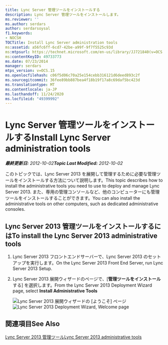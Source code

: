```yaml
---
title: Lync Server 管理ツールをインストールする
description: Lync Server 管理ツールをインストールします。
ms.reviewer: ''
ms.author: serdars
author: serdarsoysal
f1.keywords:
- NOCSH
TOCTitle: Install Lync Server administration tools
ms:assetid: a56fc6ff-6cd7-42be-a99f-9f7f5525c93d
ms:mtpsurl: https://technet.microsoft.com/en-us/library/JJ721840(v=OCS.15)
ms:contentKeyID: 49733773
ms.date: 07/23/2014
manager: serdars
mtps_version: v=OCS.15
ms.openlocfilehash: c06f5d06c70a25e154cebb316121d6deed893c2f
ms.sourcegitcommit: 36fee89bb887bea4f18b19f17a8c69daf5bc423d
ms.translationtype: MT
ms.contentlocale: ja-JP
ms.lasthandoff: 11/24/2020
ms.locfileid: "49399992"
---
```

# <a name="install-lync-server-administration-tools"></a><span data-ttu-id="9f887-103">Lync Server 管理ツールをインストールする</span><span class="sxs-lookup"><span data-stu-id="9f887-103">Install Lync Server administration tools</span></span>

<div data-xmlns="http://www.w3.org/1999/xhtml">

<div class="topic" data-xmlns="http://www.w3.org/1999/xhtml" data-msxsl="urn:schemas-microsoft-com:xslt" data-cs="https://msdn.microsoft.com/">

<div data-asp="https://msdn2.microsoft.com/asp">



</div>

<div id="mainSection">

<div id="mainBody"><span data-ttu-id="9f887-104">

<span> </span></span><span class="sxs-lookup"><span data-stu-id="9f887-104">

<span> </span></span></span>

<span data-ttu-id="9f887-105">_**最終更新日:** 2012-10-02_</span><span class="sxs-lookup"><span data-stu-id="9f887-105">_**Topic Last Modified:** 2012-10-02_</span></span>

<span data-ttu-id="9f887-106">このトピックでは、Lync Server 2013 を展開して管理するために必要な管理ツールをインストールする方法について説明します。</span><span class="sxs-lookup"><span data-stu-id="9f887-106">This topic describes how to install the administrative tools you need to use to deploy and manage Lync Server 2013.</span></span> <span data-ttu-id="9f887-107">また、専用の管理コンソールなど、他のコンピューターにも管理ツールをインストールすることができます。</span><span class="sxs-lookup"><span data-stu-id="9f887-107">You can also install the administrative tools on other computers, such as dedicated administrative consoles.</span></span>

<div>

## <a name="to-install-the-lync-server-2013-administrative-tools"></a><span data-ttu-id="9f887-108">Lync Server 2013 管理ツールをインストールするには</span><span class="sxs-lookup"><span data-stu-id="9f887-108">To install the Lync Server 2013 administrative tools</span></span>

1.  <span data-ttu-id="9f887-109">Lync Server 2013 フロントエンドサーバーで、Lync Server 2013 のセットアップを実行します。</span><span class="sxs-lookup"><span data-stu-id="9f887-109">On the Lync Server 2013 Front End Server, run Lync Server 2013 Setup.</span></span>

2.  <span data-ttu-id="9f887-110">Lync Server 2013 展開ウィザードのページで、[**管理ツールをインストール** する] を選択します。</span><span class="sxs-lookup"><span data-stu-id="9f887-110">From the Lync Server 2013 Deployment Wizard page, select **Install Administrative Tools**</span></span>
    
    <span data-ttu-id="9f887-111">![Lync Server 2013 展開ウィザードの [ようこそ] ページ](images/JJ205265.5f88ae18-9c3c-42ea-a91a-836ecf5d515f(OCS.15).jpg "Lync Server 2013 展開ウィザードの [ようこそ] ページ")</span><span class="sxs-lookup"><span data-stu-id="9f887-111">![Lync Server 2013 Deployment Wizard, Welcome page](images/JJ205265.5f88ae18-9c3c-42ea-a91a-836ecf5d515f(OCS.15).jpg "Lync Server 2013 Deployment Wizard, Welcome page")</span></span>

</div>

<div>

## <a name="see-also"></a><span data-ttu-id="9f887-112">関連項目</span><span class="sxs-lookup"><span data-stu-id="9f887-112">See Also</span></span>


[<span data-ttu-id="9f887-113">Lync Server 2013 管理ツール</span><span class="sxs-lookup"><span data-stu-id="9f887-113">Lync Server 2013 administrative tools</span></span>](lync-server-2013-lync-server-administrative-tools.md)  
  

<span data-ttu-id="9f887-114"></div>

</div>

<span> </span>

</div>

</div>

</span><span class="sxs-lookup"><span data-stu-id="9f887-114"></div>

</div>

<span> </span>

</div>

</div>

</span></span></div>

